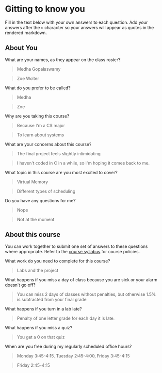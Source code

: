 # Gitting to know you
Fill in the text below with your own answers to each question. Add your answers after the `>` character so your answers will appear as quotes in the rendered markdown.

## About You
What are your names, as they appear on the class roster?
> Medha Gopalaswamy

> Zoe Wolter

What do you prefer to be called?
> Medha

> Zoe

Why are you taking this course?
> Because I'm a CS major

> To learn about systems

What are your concerns about this course?
> The final project feels slightly intimidating

> I haven't coded in C in a while, so I'm hoping it comes back to me. 

What topic in this course are you most excited to cover?
> Virtual Memory

> Different types of scheduling

Do you have any questions for me?
> Nope

> Not at the moment

## About this course
You can work together to submit one set of answers to these questions where appropriate. Refer to the [course syllabus](http://www.cs.grinnell.edu/~curtsinger/teaching/2016S/CSC213/syllabus/) for course policies.

What work do you need to complete for this course?
> Labs and the project

What happens if you miss a day of class because you are sick or your alarm doesn't go off?
> You can miss 2 days of classes without penalties, but otherwise 1.5% is subtracted from your final grade

What happens if you turn in a lab late?
> Penalty of one letter grade for each day it is late.

What happens if you miss a quiz?
> You get a 0 on that quiz

When are you free during my regularly scheduled office hours?
> Monday 3:45-4:15, Tuesday 2:45-4:00, Friday 3:45-4:15

> Friday 2:45-4:15
